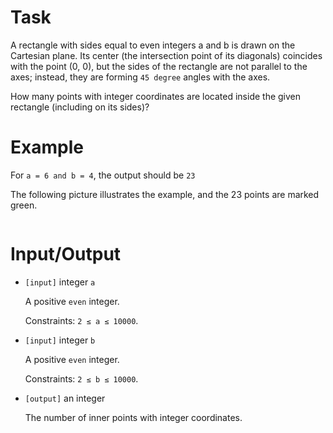 <div class="markdown prose max-w-none mb-8" id="description"><h1 id="task">Task</h1>
<p> A rectangle with sides equal to even integers a and b is drawn on the Cartesian plane. Its center (the intersection point of its diagonals) coincides with the point (0, 0), but the sides of the rectangle are not parallel to the axes; instead, they are forming <code>45 degree</code> angles with the axes.</p>
<p> How many points with integer coordinates are located inside the given rectangle (including on its sides)?</p>
<h1 id="example">Example</h1>
<p> For <code>a = 6 and b = 4</code>, the output should be <code>23</code></p>
<p> The following picture illustrates the example, and the 23 points are marked green.</p>
<p> <img alt="" src="https://files.gitter.im/myjinxin2015/raYf/blob"></p>
<h1 id="inputoutput">Input/Output</h1>
<ul>
<li><p><code>[input]</code> integer <code>a</code></p>
<p> A positive <code>even</code> integer.</p>
<p> Constraints: <code>2 ≤ a ≤ 10000</code>.</p>
</li>
<li><p><code>[input]</code> integer <code>b</code></p>
<p> A positive <code>even</code> integer.</p>
<p> Constraints: <code>2 ≤ b ≤ 10000</code>.</p>
</li>
<li><p><code>[output]</code> an integer</p>
<p> The number of inner points with integer coordinates.</p>
</li>
</ul>
</div>
